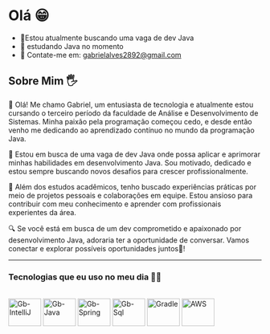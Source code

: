 # Olá 😁

- 📝Estou atualmente buscando uma vaga de dev Java
- 🌱 estudando Java no momento
- 📧 Contate-me em: gabrielalves2892@gmail.com

## Sobre Mim 🖐
  
  👋 Olá! Me chamo Gabriel, um entusiasta de tecnologia e atualmente estou cursando o terceiro período da faculdade de Análise e Desenvolvimento de Sistemas. Minha paixão pela programação começou cedo, e desde então venho me dedicando ao aprendizado contínuo no mundo da programação Java.

🚀 Estou em busca de uma vaga de dev Java onde possa aplicar e aprimorar minhas habilidades em desenvolvimento Java. Sou motivado, dedicado e estou sempre buscando novos desafios para crescer profissionalmente.

💼 Além dos estudos acadêmicos, tenho buscado experiências práticas por meio de projetos pessoais e colaborações em equipe. Estou ansioso para contribuir com meu conhecimento e aprender com profissionais experientes da área.

🔍 Se você está em busca de um dev comprometido e apaixonado por desenvolvimento Java, adoraria ter a oportunidade de conversar. Vamos conectar e explorar possíveis oportunidades juntos🚀!
<hr>

### Tecnologias que eu uso no meu dia 👨‍💻

<div style="display: inline_block"><br>
  <img align="center" alt="Gb-IntelliJ" height="55" width="65" src="https://cdn.jsdelivr.net/gh/devicons/devicon@latest/icons/intellij/intellij-original.svg">
  <img align="center" alt="Gb-Java" height="55" width="65" src="https://cdn.jsdelivr.net/gh/devicons/devicon@latest/icons/java/java-original-wordmark.svg">
  <img align="center" alt="Gb-Spring" height="55" width="65" src="https://cdn.jsdelivr.net/gh/devicons/devicon@latest/icons/spring/spring-original-wordmark.svg">
  <img align="center" alt="Gb-Sql" height="55" width="65" src="https://cdn.jsdelivr.net/gh/devicons/devicon@latest/icons/azuresqldatabase/azuresqldatabase-original.svg">
  <img align="center" alt="Gradle" height="55" width="65" src="https://cdn.jsdelivr.net/gh/devicons/devicon@latest/icons/gradle/gradle-original.svg">
  <img align="center" alt="AWS" height="55" width="65" src="https://cdn.jsdelivr.net/gh/devicons/devicon@latest/icons/amazonwebservices/amazonwebservices-original-wordmark.svg">
 <br><br>


